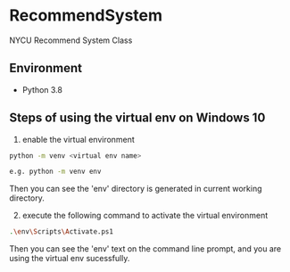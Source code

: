 # RecommendSystem
NYCU Recommend System Class

## Environment
* Python 3.8

## Steps of using the virtual env on Windows 10
1. enable the virtual environment
```bash
python -m venv <virtual env name>

e.g. python -m venv env
```
Then you can see the 'env' directory is generated in current working directory.

2. execute the following command to activate the virtual environment
```bash
.\env\Scripts\Activate.ps1
```
Then you can see the 'env' text on the command line prompt, and you are using the virtual env sucessfully.